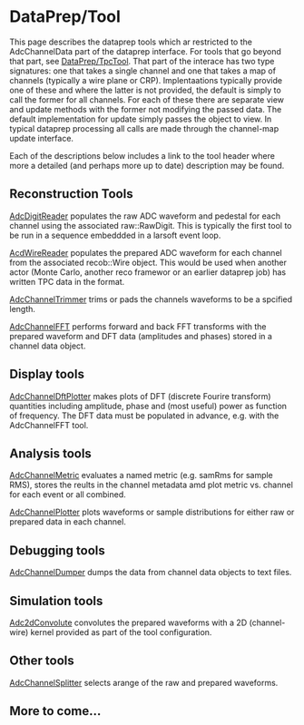 # DataPrep/Tool

This page describes the dataprep tools which ar restricted to the AdcChannelData part of the dataprep interface.
For tools that go beyond that part, see [DataPrep/TpcTool](../TpcTool).
That part of the interace has two type signatures: one that takes a single channel and one that takes a map of channels
(typically a wire plane or CRP).
Implentaations typically provide one of these and where the latter is not provided, the default is simply to call the former for all channels.
For each of these there are separate view and update methods with the former not modifying the passed data.
The default implementation for update simply passes the object to view.
In typical dataprep processing all calls are made through the channel-map update interface.

Each of the descriptions below includes a link to the tool header where more a detailed (and perhaps more up to date)
description may be found.

## Reconstruction Tools

[AdcDigitReader](AdcDigitReader.h) populates the raw ADC waveform and pedestal for each channel using the associated raw::RawDigit.
This is typically the first tool to be run in a sequence embeddded in a larsoft event loop.

[AcdWireReader](AcdWireReader.h) populates the prepared ADC waveform for each channel from the associated recob::Wire object.
This would be used when another actor (Monte Carlo, another reco framewor or an earlier dataprep job) has written TPC data in the format.

[AdcChannelTrimmer](AdcChannelTrimmer.h) trims or pads the channels waveforms to be a spcified length.

[AdcChannelFFT](AdcChannelFFT.h) performs forward and back FFT transforms with the prepared waveform and DFT data (amplitudes and phases)
stored in a channel data object.

## Display tools

[AdcChannelDftPlotter](AdcChannelDftPlotter.h) makes plots of DFT (discrete Fourire transform) quantities including amplitude, phase
and (most useful) power as function of frequency. The DFT data must be populated in advance, e.g. with the AdcChannelFFT tool.

## Analysis tools

[AdcChannelMetric](AdcChannelMetric.h) evaluates a named metric (e.g. samRms for sample RMS), stores the reults in the channel metadata amd 
plot metric vs. channel for each event or all combined.

[AdcChannelPlotter](AdcChannelPlotter.h) plots waveforms or sample distributions for either raw or prepared data in each channel.


## Debugging tools

[AdcChannelDumper](AdcChannelDumper.h) dumps the data from channel data objects to text files.

## Simulation tools

[Adc2dConvolute](Adc2dConvolute) convolutes the prepared waveforms with a 2D (channel-wire) kernel provided as part of the tool configuration.

## Other tools

[AdcChannelSplitter](AdcChannelSplitter.h) selects arange of the raw and prepared waveforms.

## More to come...
